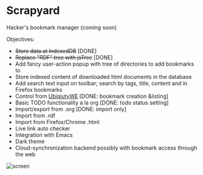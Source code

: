 # Scrapyard

Hacker's bookmark manager (coming soon)

Objectives:

* ~~Store data at IndexedDB~~ [DONE]
* ~~Replace "RDF" tree with jsTree~~ [DONE]
* Add fancy user-action popup with tree of directories to add bookmarks to
* Store indexed content of downloaded html documents in the database
* Add search text input on toolbar; search by tags, title, content and in Firefox bookmarks
* Control from [UbiqiutyWE](https://gchristensen.github.io/ubiquitywe/) [DONE: bookmark creation &listing]
* Basic TODO functionality a la org [DONE: todo status setting]
* Import/export from .org [DONE: import only]
* Import from .rdf 
* Import from Firefox/Chrome .html
* Live link auto checker
* Integration with Emacs
* Dark theme
* Cloud-synchronization backend possibly with bookmark access through the web


![screen](/media/screen.gif?raw=true)
